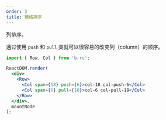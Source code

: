 ```yaml
---
order: 3
title: 栅格排序
---
```



列排序。

通过使用 `push` 和 `pull` 类就可以很容易的改变列（column）的顺序。

````jsx
import { Row, Col } from 'b-rc';

ReactDOM.render(
  <div>
    <Row>
      <Col span={18} push={6}>col-18 col-push-6</Col>
      <Col span={6} pull={18}>col-6 col-pull-18</Col>
    </Row>
  </div>,
  mountNode
);
````

